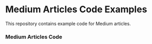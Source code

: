 # Medium Articles Code Examples

This repository contains example code for Medium articles.

### Medium Articles Code
